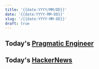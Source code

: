 ```yaml
---
title: '{{date:YYYY/MM/DD}}'
date: '{{date:YYYY-MM-DD}}'
slug: '/{{date:YYYY-MM-DD}}'
draft: true
---
```


## Today's [Pragmatic Engineer](../Notes/Pragmatic%20Engineer.md)

## Today's [HackerNews](../Notes/HackerNews.md)
